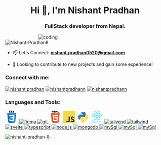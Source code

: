 <h1 align="center">Hi 👋, I'm Nishant Pradhan</h1>
<h3 align="center">FullStack developer from Nepal.</h3>
<img align="right" alt="coding" width="400" src = "https://img.freepik.com/free-vector/hand-drawn-web-developers_23-2148819604.jpg?t=st=1725368969~exp=1725372569~hmac=a415c1ae660a27bbe2740e52bb9f87c2873d087f988ed54a307aa604042ac446&w=996" >
<p align="left"> <img src="https://komarev.com/ghpvc/?username=Nishant-Pradhan8&label=Profile%20views&color=0e75b6&style=flat" alt="Nishant-Pradhan8" /> </p>

- 📫 Let's Connect: **nishant.pradhan0520@gmail.com**

- 👯 Looking to contribute to new projects and gain some experience!

<h3 align="left">Connect with me:</h3>
<p align="left">
<a href="https://www.facebook.com/nishant.pradhan.5264?mibextid=LQQJ4d" target="blank"><img align="center" src="https://raw.githubusercontent.com/rahuldkjain/github-profile-readme-generator/master/src/images/icons/Social/facebook.svg" alt="nishant pradhan" height="30" width="40" /></a>
<a href="https://instagram.com/nishantpradhann" target="blank"><img align="center" src="https://raw.githubusercontent.com/rahuldkjain/github-profile-readme-generator/master/src/images/icons/Social/instagram.svg" alt="nishantpradhann" height="30" width="40" /></a>
<a href="https://www.linkedin.com/in/nishant-pradhan8" target="blank"><img align="center" src="https://www.vectorlogo.zone/logos/linkedin/linkedin-icon.svg" alt="nishantpradhann" height="30" width="40" /></a>
</p>

<h3 align="left">Languages and Tools:</h3>
<p align="left"> <a href="https://www.w3schools.com/css/" target="_blank" rel="noreferrer"> 
<img src="https://raw.githubusercontent.com/devicons/devicon/master/icons/css3/css3-original-wordmark.svg" alt="css3" width="40" height="40"/> </a> <a href="https://www.figma.com/" target="_blank" rel="noreferrer"> 
<img src="https://www.vectorlogo.zone/logos/figma/figma-icon.svg" alt="figma" width="40" height="40"/> </a> <a href="https://git-scm.com/" target="_blank" rel="noreferrer"> <img src="https://www.vectorlogo.zone/logos/git-scm/git-scm-icon.svg" alt="git" width="40" height="40"/> </a> <a href="https://www.w3.org/html/" target="_blank" rel="noreferrer"> <img src="https://raw.githubusercontent.com/devicons/devicon/master/icons/html5/html5-original-wordmark.svg" alt="html5" width="40" height="40"/> </a> <a href="https://developer.mozilla.org/en-US/docs/Web/JavaScript" target="_blank" rel="noreferrer"> <img src="https://raw.githubusercontent.com/devicons/devicon/master/icons/javascript/javascript-original.svg" alt="javascript" width="40" height="40"/> </a> <a href="https://www.python.org" target="_blank" rel="noreferrer"> <img src="https://raw.githubusercontent.com/devicons/devicon/master/icons/python/python-original.svg" alt="python" width="40" height="40"/> </a> <a href="https://reactjs.org/" target="_blank" rel="noreferrer"> <img src="https://raw.githubusercontent.com/devicons/devicon/master/icons/react/react-original-wordmark.svg" alt="react" width="40" height="40"/> </a> <a href="https://tailwindcss.com/" target="_blank" rel="noreferrer"> <img src="https://www.vectorlogo.zone/logos/tailwindcss/tailwindcss-icon.svg" alt="tailwind" width="40" height="40"/> 
<img src="https://www.vectorlogo.zone/logos/nextjs/nextjs-icon.svg" alt="tailwind" width="40" height="40"/>
<img src="https://www.vectorlogo.zone/logos/sveltetechnology/sveltetechnology-icon.svg" alt="svelte" width="40" height="40"/>
<img src="https://www.vectorlogo.zone/logos/typescriptlang/typescriptlang-icon.svg" alt="typescript" width="40" height="40"/>
<img src="https://www.vectorlogo.zone/logos/nodejs/nodejs-icon.svg" alt="node js" width="40" height="40"/>
<img src="https://www.vectorlogo.zone/logos/mongodb/mongodb-icon.svg" alt="mongodb" width="40" height="40"/>
  <img src="https://www.vectorlogo.zone/logos/mysql/mysql-icon.svg" alt="mySql" width="40" height="40"/>
    <img src="https://www.vectorlogo.zone/logos/php/php-ar21.svg" alt="mySql" width="40" height="40"/>
     <img src="https://www.vectorlogo.zone/logos/laravel/laravel-icon.svg" alt="mySql" width="40" height="40"/>
</a> </p>

<p><img align="left" src="https://github-readme-stats.vercel.app/api/top-langs?username=nishant-pradhan-8&show_icons=true&locale=en&layout=compact" alt="nishant-pradhan-8" /></p>
